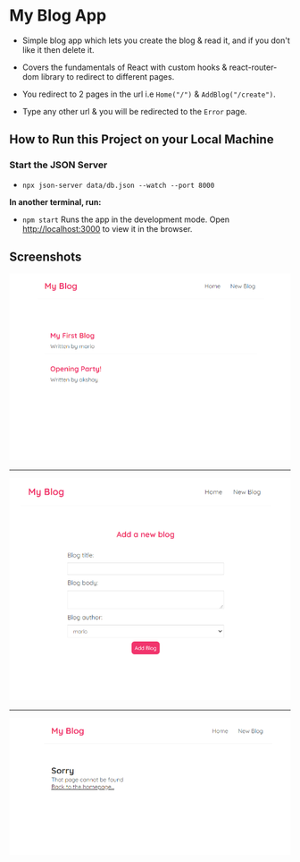 # My Blog App

- Simple blog app which lets you create the blog & read it, and if you don't like it then delete it.

- Covers the fundamentals of React with custom hooks & react-router-dom library to redirect to different pages.

- You redirect to 2 pages in the url i.e `Home("/")` & `AddBlog("/create")`.

- Type any other url & you will be redirected to the `Error` page.

## How to Run this Project on your Local Machine

### Start the JSON Server

- `npx json-server data/db.json --watch --port 8000`

**In another terminal, run:**

- `npm start` Runs the app in the development mode. Open [http://localhost:3000](http://localhost:3000) to view it in the browser.

## Screenshots

![Homepage](./assets/MyBlogHomepage.png)

---

![Add Blog Page](./assets/MyBlogAdd.png)

---

![Error Page](./assets/ErrorPage.png)
